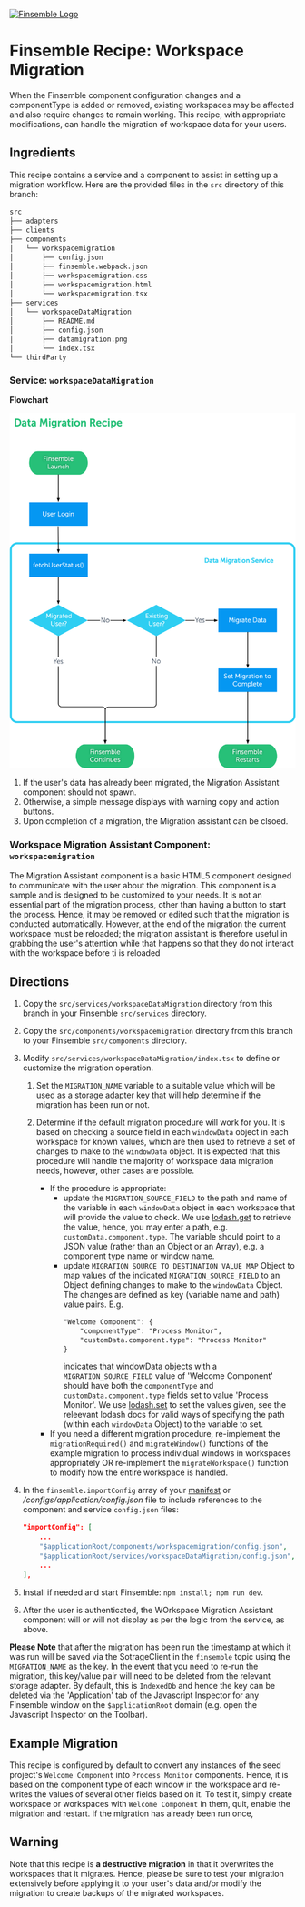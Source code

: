 [![Finsemble Logo](https://documentation.chartiq.com/finsemble/styles/img/Finsemble_Logo_Dark.svg)](https://documentation.chartiq.com/finsemble/)

# Finsemble Recipe: Workspace Migration

When the Finsemble component configuration changes and a componentType is added or removed, existing workspaces may be affected and also require changes to remain working.
This recipe, with appropriate modifications, can handle the migration of workspace data for your users.


## Ingredients

This recipe contains a service and a component to assist in setting up a migration workflow. Here are the provided files in the `src` directory of this branch:

```
src
├── adapters
├── clients
├── components
│   └── workspacemigration
│       ├── config.json
│       ├── finsemble.webpack.json
│       ├── workspacemigration.css
│       ├── workspacemigration.html
│       └── workspacemigration.tsx
├── services
│   └── workspaceDataMigration
│       ├── README.md
│       ├── config.json
│       ├── datamigration.png
│       └── index.tsx
└── thirdParty
```


### Service: `workspaceDataMigration`

**Flowchart**

![Workspace Migration Flowchart](./datamigration.png)


1. If the user's data has already been migrated, the Migration Assistant component should not spawn.
1. Otherwise, a simple message displays with warning copy and action buttons.
1. Upon completion of a migration, the Migration assistant can be clsoed.

### Workspace Migration Assistant Component: `workspacemigration`

The Migration Assistant component is a basic HTML5 component designed to communicate with the user about the migration. This component is a sample and is designed to be customized to your needs. It is not an essential part of the migration process, other than having a button to start the process. Hence, it may be removed or edited such that the migration is conducted automatically. However, at the end of the migration the current workspace must be reloaded; the migration assistant is therefore useful in grabbing the user's attention while that happens so that they do not interact with the workspace before ti is reloaded

## Directions

1. Copy the `src/services/workspaceDataMigration` directory from this branch in your Finsemble `src/services` directory.

1. Copy the `src/components/workspacemigration` directory from this branch to your Finsemble `src/components` directory.

1. Modify `src/services/workspaceDataMigration/index.tsx` to define or customize the migration operation.
    1. Set the `MIGRATION_NAME` variable to a suitable value which will be used as a storage adapter key that will help determine if the migration has been run or not.

    1. Determine if the default migration procedure will work for you. It is based on checking a source field in each `windowData` object in each workspace for known values, which are then used to retrieve a set of changes to make to the `windowData` object. It is expected that this procedure will handle the majority of workspace data migration needs, however, other cases are possible.
        - If the procedure is appropriate:
            - update the `MIGRATION_SOURCE_FIELD` to the path and name of the variable in each `windowData` object in each workspace that will provide the value to check. We use [lodash.get](https://lodash.com/docs/4.17.15#get) to retrieve the value, hence, you may enter a path, e.g. `customData.component.type`. The variable should point to a JSON value (rather than an Object or an Array), e.g. a component type name or window name.
            - update `MIGRATION_SOURCE_TO_DESTINATION_VALUE_MAP` Object to map values of the indicated `MIGRATION_SOURCE_FIELD` to an Object defining changes to make to the `windowData` Object. The changes are defined as key (variable name and path) value pairs.
                E.g.
                ```
                "Welcome Component": {
                    "componentType": "Process Monitor",
                    "customData.component.type": "Process Monitor"
                }
                ```
                indicates that windowData objects with a `MIGRATION_SOURCE_FIELD` value of 'Welcome Component' should have both the `componentType` and `customData.component.type` fields set to value 'Process Monitor'. We use [lodash.set](https://lodash.com/docs/4.17.15#set) to set the values given, see the releevant lodash docs for valid ways of specifying the path (within each `windowData` Object) to the variable to set.
        - If you need a different migration procedure, re-implement the `migrationRequired()` and `migrateWindow()` functions of the example migration to process individual windows in workspaces appropriately OR re-implement the `migrateWorkspace()` function to modify how the entire workspace is handled.

1. In the  `finsemble.importConfig` array of your [manifest](https://documentation.chartiq.com/finsemble/tutorial-Configuration.html) or _/configs/application/config.json_ file to  include references to the component and service `config.json` files:

    ```json
    "importConfig": [
        ...
        "$applicationRoot/components/workspacemigration/config.json",
        "$applicationRoot/services/workspaceDataMigration/config.json",
        ...
    ],
    ```
1. Install if needed and start Finsemble: `npm install; npm run dev`.

1. After the user is authenticated, the WOrkspace Migration Assistant component will or will not display as per the logic from the service, as above.

**Please Note** that after the migration has been run the timestamp at which it was run will be saved via the SotrageClient in the `finsemble` topic using the `MIGRATION_NAME` as the key. In the event that you need to re-run the migration, this key/value pair will need to be deleted from the relevant storage adapter. By default, this is `IndexedDb` and hence the key can be deleted via the 'Application' tab of the Javascript Inspector for any Finsemble window on the `$applicationRoot` domain (e.g. open the Javascript Inspector on the Toolbar).

## Example Migration ##
This recipe is configured by default to convert any instances of the seed project's `Welcome Component` into `Process Monitor` components. Hence, it is based on the component type of each window in the workspace and re-writes the values of several other fields based on it. To test it, simply create workspace or workspaces with `Welcome Component` in them, quit, enable the migration and restart. If the migration has already been run once,

## Warning ##

Note that this recipe is **a destructive migration** in that it overwrites the workspaces that it migrates. Hence, please be sure to test your migration extensively before applying it to your user's data and/or modify the migration to create backups of the migrated workspaces.
